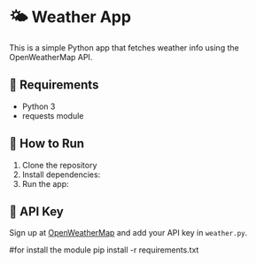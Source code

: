 # 🌤 Weather App

This is a simple Python app that fetches weather info using the OpenWeatherMap API.

## 🔧 Requirements

- Python 3
- requests module

## 🚀 How to Run

1. Clone the repository
2. Install dependencies:
3. Run the app:

## 🔑 API Key

Sign up at [OpenWeatherMap](https://openweathermap.org/api) and add your API key in `weather.py`.

#for install the module
pip install -r requirements.txt